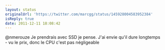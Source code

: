 ```yaml
---
layout: status
originalUrl: 'https://twitter.com/marcgg/status/145928004583952384'
isReply: true
date: 2011-12-11 18:08:42
---
```


@nmerouze Je prendrais avec SSD je pense. J'ai envie qu'il dure longtemps - vu le prix, donc le CPU c'est pas négligeable
